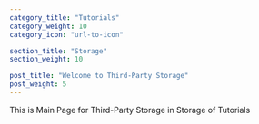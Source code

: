 ```yaml
---
category_title: "Tutorials"
category_weight: 10
category_icon: "url-to-icon"

section_title: "Storage"
section_weight: 10

post_title: "Welcome to Third-Party Storage"
post_weight: 5
---
```


This is Main Page for Third-Party Storage in Storage of Tutorials
